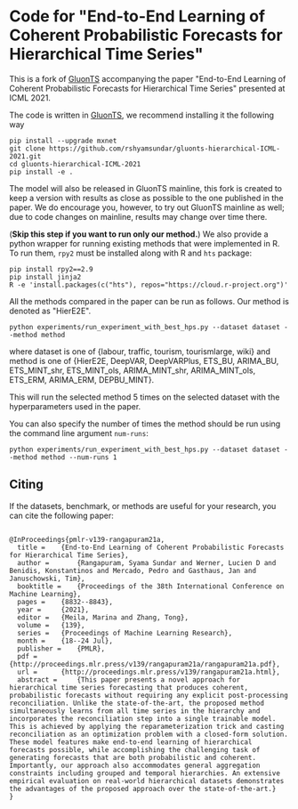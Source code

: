 # Code for "End-to-End Learning of Coherent Probabilistic Forecasts for Hierarchical Time Series" 


This is a fork of [GluonTS](https://github.com/awslabs/gluon-ts/tree/master) accompanying the paper 
"End-to-End Learning of Coherent Probabilistic Forecasts for Hierarchical Time Series" presented at ICML 2021.


The code is written in [GluonTS](https://github.com/awslabs/gluon-ts/tree/master), 
we recommend installing it the following way 

```
pip install --upgrade mxnet
git clone https://github.com/rshyamsundar/gluonts-hierarchical-ICML-2021.git
cd gluonts-hierarchical-ICML-2021
pip install -e .
```

The model will also be released in GluonTS mainline, this fork is created to keep a version with results as close as possible to 
the one published in the paper. We do encourage you, however, to try out GluonTS mainline as well; due to code changes on mainline, results may 
change over time there.

(**Skip this step if you want to run only our method.**) We also provide a python wrapper for running existing methods that were implemented in R.
To run them, `rpy2` must be installed along with R and `hts` package: 

```
pip install rpy2==2.9
pip install jinja2
R -e 'install.packages(c("hts"), repos="https://cloud.r-project.org")'
``` 

All the methods compared in the paper can be run as follows. Our method is denoted as "HierE2E".

```
python experiments/run_experiment_with_best_hps.py --dataset dataset --method method
```
where dataset is one of {labour, traffic, tourism, tourismlarge, wiki} and method is one of {HierE2E, DeepVAR, DeepVARPlus, ETS_BU, ARIMA_BU, ETS_MINT_shr, ETS_MINT_ols, ARIMA_MINT_shr, ARIMA_MINT_ols, ETS_ERM, ARIMA_ERM, DEPBU_MINT}.                        


This will run the selected method 5 times on the selected dataset with the hyperparameters used in the paper.

You can also specify the number of times the method should be run using the command line argument `num-runs`:

```
python experiments/run_experiment_with_best_hps.py --dataset dataset --method method --num-runs 1
```


## Citing

If the datasets, benchmark, or methods are useful for your research, you can cite the following paper:

```

@InProceedings{pmlr-v139-rangapuram21a,
  title = 	 {End-to-End Learning of Coherent Probabilistic Forecasts for Hierarchical Time Series},
  author =       {Rangapuram, Syama Sundar and Werner, Lucien D and Benidis, Konstantinos and Mercado, Pedro and Gasthaus, Jan and Januschowski, Tim},
  booktitle = 	 {Proceedings of the 38th International Conference on Machine Learning},
  pages = 	 {8832--8843},
  year = 	 {2021},
  editor = 	 {Meila, Marina and Zhang, Tong},
  volume = 	 {139},
  series = 	 {Proceedings of Machine Learning Research},
  month = 	 {18--24 Jul},
  publisher =    {PMLR},
  pdf = 	 {http://proceedings.mlr.press/v139/rangapuram21a/rangapuram21a.pdf},
  url = 	 {http://proceedings.mlr.press/v139/rangapuram21a.html},
  abstract = 	 {This paper presents a novel approach for hierarchical time series forecasting that produces coherent, probabilistic forecasts without requiring any explicit post-processing reconciliation. Unlike the state-of-the-art, the proposed method simultaneously learns from all time series in the hierarchy and incorporates the reconciliation step into a single trainable model. This is achieved by applying the reparameterization trick and casting reconciliation as an optimization problem with a closed-form solution. These model features make end-to-end learning of hierarchical forecasts possible, while accomplishing the challenging task of generating forecasts that are both probabilistic and coherent. Importantly, our approach also accommodates general aggregation constraints including grouped and temporal hierarchies. An extensive empirical evaluation on real-world hierarchical datasets demonstrates the advantages of the proposed approach over the state-of-the-art.}
}

```
